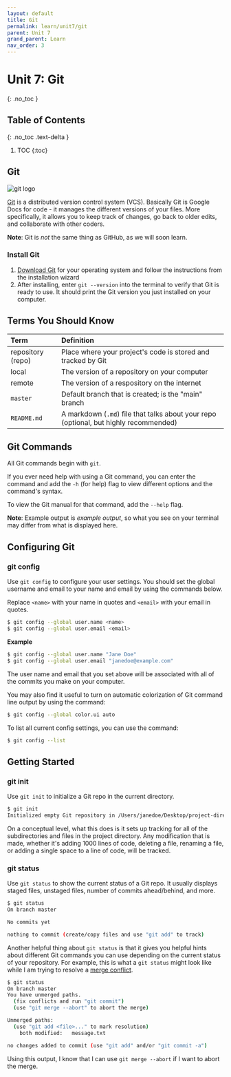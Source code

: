 ```yaml
---
layout: default
title: Git
permalink: learn/unit7/git
parent: Unit 7
grand_parent: Learn
nav_order: 3
---
```


<!-- prettier-ignore-start -->

# Unit 7: Git
{: .no_toc }

## Table of Contents
{: .no_toc .text-delta }

1. TOC
{:toc}

<!-- prettier-ignore-end -->

## Git

![git logo](https://git-scm.com/images/logos/1color-orange-lightbg@2x.png)

[Git](https://git-scm.com/) is a distributed version control system (VCS).
Basically Git is Google Docs for code - it manages the different versions of your files. More specifically, it allows you to keep track of changes, go back to older edits, and collaborate with other coders.

**Note**: Git is _not_ the same thing as GitHub, as we will soon learn.

### Install Git

1. [Download Git](https://git-scm.com/downloads) for your operating system and follow the instructions from the installation wizard
2. After installing, enter `git --version` into the terminal to verify that Git is ready to use. It should print the Git version you just installed on your computer.

## Terms You Should Know

| Term              | Definition                                                   |
| :---------------- | :----------------------------------------------------------- |
| repository (repo) | Place where your project's code is stored and tracked by Git |
| local             | The version of a repository on your computer                 |
| remote            | The version of a respository on the internet                 |
| `master`          | Default branch that is created; is the "main" branch         |
| `README.md`       | A markdown (`.md`) file that talks about your repo (optional, but highly recommended) |

## Git Commands

All Git commands begin with `git`.

If you ever need help with using a Git command, you can
enter the command and add the `-h` (for help) flag to view
different options and the command's syntax.

To view the Git manual for that command, add the `--help` flag.

**Note**: Example output is _example output_, so what you see on
your terminal may differ from what is displayed here.

## Configuring Git

### git config

Use `git config` to configure your user settings. You should set the global username and email to your name and email by using the commands below.

Replace `<name>` with your name in quotes and `<email>` with your email in quotes.

```bash
$ git config --global user.name <name>
$ git config --global user.email <email>
```

**Example**

```bash
$ git config --global user.name "Jane Doe"
$ git config --global user.email "janedoe@example.com"
```

The user name and email that you set above will be associated with
all of the commits you make on your computer.

You may also find it useful to turn on automatic colorization of Git
command line output by using the command:

```bash
$ git config --global color.ui auto
```

To list all current config settings, you can use the command:

```bash
$ git config --list
```

## Getting Started

### git init

Use `git init` to initialize a Git repo in the current directory.

```bash
$ git init
Initialized empty Git repository in /Users/janedoe/Desktop/project-directory/.git/
```

On a conceptual level, what this does is it sets up tracking for all of
the subdirectories and files in the project directory. Any modification that is made,
whether it's adding 1000 lines of code, deleting a file, renaming a file,
or adding a single space to a line of code, will be tracked.

### git status

Use `git status` to show the current status of a Git repo. It usually displays
staged files, unstaged files, number of commits ahead/behind, and more.

```bash
$ git status
On branch master

No commits yet

nothing to commit (create/copy files and use "git add" to track)
```

Another helpful thing about `git status` is that it gives you
helpful hints about different Git commands you can use depending
on the current status of your repository. For example, this is
what a `git status` might look like while I am trying to resolve
a [merge conflict](/learn-code/learn/unit7/branching#merge-conflicts).

```bash
$ git status
On branch master
You have unmerged paths.
  (fix conflicts and run "git commit")
  (use "git merge --abort" to abort the merge)

Unmerged paths:
  (use "git add <file>..." to mark resolution)
	both modified:   message.txt

no changes added to commit (use "git add" and/or "git commit -a")
```

Using this output, I know that I can use `git merge --abort` if I
want to abort the merge.

